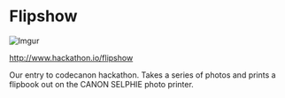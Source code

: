 # Flipshow

![Imgur](https://i.imgur.com/GVvVqxh.gifv)

http://www.hackathon.io/flipshow

Our entry to codecanon hackathon. Takes a series of photos and prints a flipbook out on the CANON SELPHIE photo printer.
